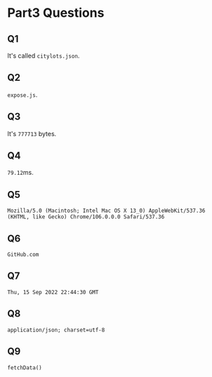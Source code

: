 # Part3 Questions

## Q1
It's called `citylots.json`.

## Q2
`expose.js`.

## Q3
It's `777713` bytes.

## Q4
`79.12`ms.

## Q5
`Mozilla/5.0 (Macintosh; Intel Mac OS X 13_0) AppleWebKit/537.36 (KHTML, like Gecko) Chrome/106.0.0.0 Safari/537.36`

## Q6
`GitHub.com`

## Q7
`Thu, 15 Sep 2022 22:44:30 GMT`

## Q8
`application/json; charset=utf-8`

## Q9
`fetchData()`

